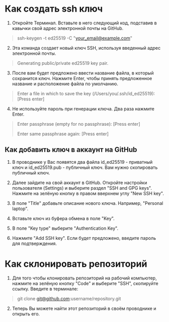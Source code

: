 # Как создать ssh ключ

1. Откройте Терминал. Вставьте в него следующий код, подставив в кавычки свой адрес электронной почты на GitHub.

> ssh-keygen -t ed25519 -C "your_email@example.com"

2. Эта команда создает новый ключ SSH, используя введенный адрес электронной почты.

> Generating public/private ed25519 key pair.

3. После вам будет предложено ввести название файла, в который сохранится ключ. Нажмите Enter, чтобы принять предложенное название и расположение файла по умолчанию.

> Enter a file in which to save the key (/Users/you/.ssh/id_ed25519): [Press enter]

4. Не используйте пароль при генерации ключа. Два раза нажмите Enter.

> Enter passphrase (empty for no passphrase): [Press enter]
>
> Enter same passphrase again: [Press enter]

## Как добавить ключ в аккаунт на GitHub

1. В проводнике у Вас появятся два файла id_ed25519 - приватный ключ и id_ed25519.pub - публичный ключ. Вам нужно скопировать публичный ключ.

2. Далее зайдите на свой аккаунт в GitHub. Откройте настройки пользователя (Settings) и выберите раздел "SSH and GPG keys". Нажмите на зелёную кнопку в правом вверхнем углу "New SSH key".

3. В поле "Title" добавьте описание нового ключа. Например, "Personal laptop".
   
4. Вставьте ключ из буфера обмена в поле "Key".
   
5. В поле "Key type" выберите "Authentication Key".
   
6. Нажмите "Add SSH key". Если будет предложено, введите пароль для подтверждения.

# Как склонировать репозиторий

1. Для того чтобы клонировать репозиторий на рабочий компьютер, нажмите на зелёную кнопку "Code" и выберите "SSH", скопируйте ссылку. Введите в терминале:

> git clone git@github.com:username/repository.git

2. Теперь Вы можете найти этот репозиторий в своём проводнике и открыть его.